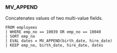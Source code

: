 <!--
This is generated by ESQL’s AbstractFunctionTestCase. Do no edit it. See ../README.md for how to regenerate it.
-->

### MV_APPEND
Concatenates values of two multi-value fields.

```esql
FROM employees
| WHERE emp_no == 10039 OR emp_no == 10040
| SORT emp_no
| EVAL dates = MV_APPEND(birth_date, hire_date)
| KEEP emp_no, birth_date, hire_date, dates
```
